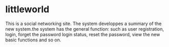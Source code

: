 littleworld
===========

This is a social networking site. The system developpes a summary of the new system.the system has the general function: such as user registration, login, forget the password login status, reset the password, view the new basic functions and so on.
